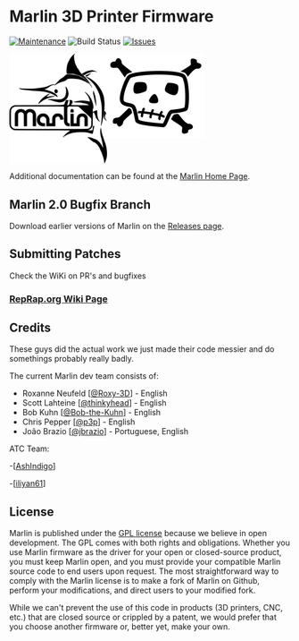 # Marlin 3D Printer Firmware

[![Maintenance](https://img.shields.io/badge/Maintained%3F-yes-green.svg)](https://github.com/iliyan61/iliyan61/graphs/commit-activity)
![Build Status](https://img.shields.io/badge/Build%20Passing%3F-Probs%20not-blue)
[![Issues](https://img.shields.io/github/issues/iliyan61/Delta-bots)](https://github.com/iliyan61/Delta-bots/issues)

<img align="top" width=175 src="buildroot/share/pixmaps/logo/marlin-250.png" /><img align="top" width=175 src="atc.png" />

Additional documentation can be found at the [Marlin Home Page](http://marlinfw.org/).

## Marlin 2.0 Bugfix Branch

Download earlier versions of Marlin on the [Releases page](https://github.com/MarlinFirmware/Marlin/releases).

## Submitting Patches

Check the WiKi on PR's and bugfixes

### [RepRap.org Wiki Page](http://reprap.org/wiki/Marlin)

## Credits
These guys did the actual work we just made their code messier and do somethings probably really badly. 

The current Marlin dev team consists of:
 - Roxanne Neufeld [[@Roxy-3D](https://github.com/Roxy-3D)] - English
 - Scott Lahteine [[@thinkyhead](https://github.com/thinkyhead)] - English
 - Bob Kuhn [[@Bob-the-Kuhn](https://github.com/Bob-the-Kuhn)] - English
 - Chris Pepper [[@p3p](https://github.com/p3p)] - English
 - João Brazio [[@jbrazio](https://github.com/jbrazio)] - Portuguese, English

ATC Team:

  -[[AshIndigo](https://github.com/AshIndigo)]

  -[[iliyan61](https://github.com/iliyan61)]
## License

Marlin is published under the [GPL license](/LICENSE) because we believe in open development. The GPL comes with both rights and obligations. Whether you use Marlin firmware as the driver for your open or closed-source product, you must keep Marlin open, and you must provide your compatible Marlin source code to end users upon request. The most straightforward way to comply with the Marlin license is to make a fork of Marlin on Github, perform your modifications, and direct users to your modified fork.

While we can't prevent the use of this code in products (3D printers, CNC, etc.) that are closed source or crippled by a patent, we would prefer that you choose another firmware or, better yet, make your own.
